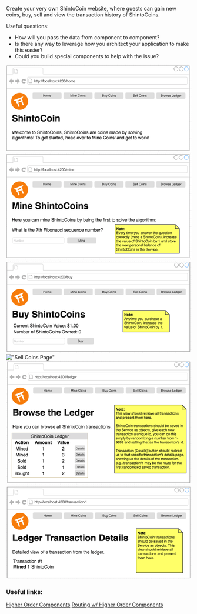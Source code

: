 Create your very own ShintoCoin website, where guests can gain new coins, buy, sell and view the transaction history of ShintoCoins.

Useful questions:

* How will you pass the data from component to component?
* Is there any way to leverage how you architect your application to make this easier?
* Could you build special components to help with the issue?

!["Home Page Image"](./img/homepage.png)
!["Coin Mining Page"](./img/minecoin.png)
!["Buy Coins Page"](./img/buycoin.png)
!["Sell Coins Page"](./img/.sellcoin.png)
!["Browse Ledger Page"](./img/ledger.png)
!["Ledger Transactions Page"](./img/transaction.png)

### Useful links:

[Higher Order Components](https://reactjs.org/docs/higher-order-components.html)
[Routing w/ Higher Order Components](http://engineering.blogfoster.com/higher-order-components-theory-and-practice/)

